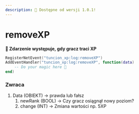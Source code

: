 ```yaml
---
description: 🔧 Dostępne od wersji 1.0.1!
---
```


# removeXP

**📢 Zdarzenie występuje, gdy gracz traci XP**

```lua
RegisterNetEvent("tuncion_xp:log:removeXP")
AddEventHandler("tuncion_xp:log:removeXP", function(data)
    -- Do your magic here 💫
end)
```

### Zwraca

1. Data <span className="color-blue">(OBIEKT)</span> <span className="color-orange">-> prawda lub fałsz</span>
   1. newRank <span className="color-blue">(BOOL)</span> <span className="color-orange">-> Czy gracz osiągnął nowy poziom?</span>
   2. change <span className="color-blue">(INT)</span> <span className="color-orange">-> Zmiana wartości np. 5XP</span>